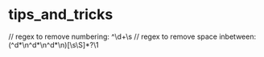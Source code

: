 # tips_and_tricks


// regex to remove numbering: ^\d+\s
// regex to remove space inbetween: (^d*\n^d*\n^d*\n)[\s\S]*?\1
